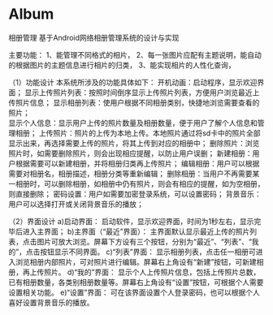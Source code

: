 # Album
相册管理
基于Android网络相册管理系统的设计与实现 
   
主要功能：
      1、能管理不同格式的相片，
      2、每一张图片应配有主题说明，能自动的根据图片的主题信息进行相片的归类，
      3、能实现相片的人性化查询，
  
（1）功能设计
本系统所涉及的功能具体如下：
开机动画：启动程序，显示欢迎界面；
显示上传照片列表：按照时间倒序显示上传照片列表，方便用户浏览最近上传照片信息；
 显示相册列表：使用户根据不同相册类别，快捷地浏览需要查看的照片；  
显示个人信息：显示用户上传的照片数量及相册数量，便于用户了解个人信息和管理相册；
上传照片：照片的上传为本地上传。本地照片通过将sd卡中的照片全部显示出来，再选择需要上传的照片，将其上传到对应的相册中；
删除照片：浏览照片时，如需要删除照片，则会出现相应提醒，以防止用户误删；
新建相册：用户根据需要可以新建相册，并将相册归类再上传照片；
编辑相册：用户可以根据需要对相册名，相册描述，相册分类等重新编辑；
删除相册：当用户不再需要某一相册时，可以删除相册，如相册中仍有照片，则会有相应的提醒，如为空相册，则直接删除；
密码设置：用户如需要加密登录系统，可以设置密码；
背景音乐：用户可以选择打开或关闭背景音乐的播放；



 （2）界面设计
a)启动界面：
    启动软件，显示欢迎界面，时间为1秒左右，显示完毕后进入主界面；
b)主界面（“最近”界面）：
主界面默认显示最近上传的照片列表，点击图片可放大浏览。屏幕下方设有三个按钮，分别为“最近”、“列表”、“我的”，点击按钮显示不同界面。
c)“列表”界面：
显示相册列表，点击任一相册可进入浏览相册内部照片，可对照片进行编辑。屏幕右上角设有“新建”按钮，可新建相册，再上传照片。
d)“我的”界面：
显示个人上传照片信息，包括上传照片总数，已有相册数量，各类别相册数量等。屏幕右上角设有“设置”按钮，可根据个人需要设置相关功能。
e)“设置”界面：
可在该界面设置个人登录密码，也可以根据个人喜好设置背景音乐的播放。
